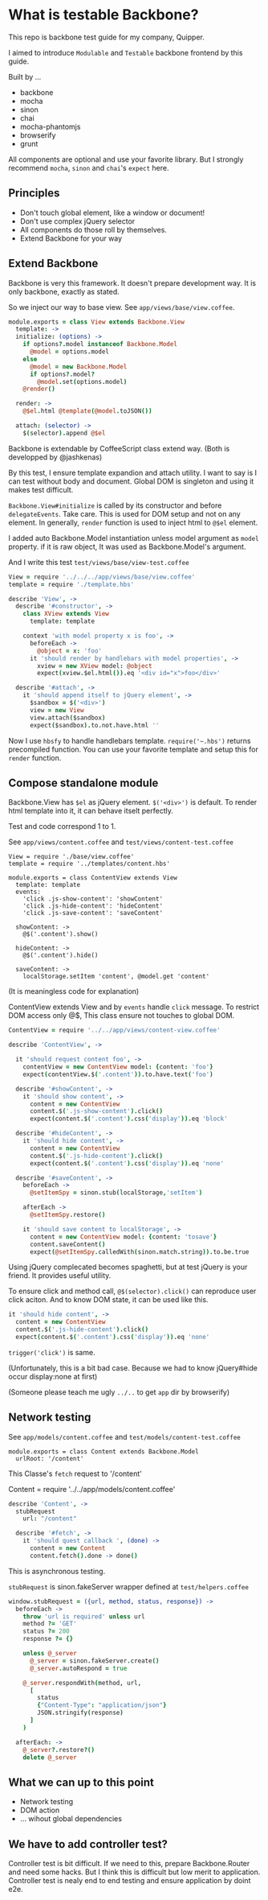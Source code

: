 # What is testable Backbone?

This repo is backbone test guide for my company, Quipper.

I aimed to introduce `Modulable` and `Testable` backbone frontend by this guide.


Built by ...

- backbone
- mocha
- sinon
- chai
- mocha-phantomjs
- browserify
- grunt

All components are optional and use your favorite library. But I strongly recommend `mocha`, `sinon` and `chai`'s `expect` here.


## Principles

- Don't touch global element, like a window or document!
- Don't use complex jQuery selector
- All components do those roll by themselves.
- Extend Backbone for your way


## Extend Backbone

Backbone is very this framework. It doesn't prepare development way. It is only backbone, exactly as stated.

So we inject our way to base view. See `app/views/base/view.coffee`.

```coffeescript
module.exports = class View extends Backbone.View
  template: ->
  initialize: (options) ->
    if options?.model instanceof Backbone.Model
      @model = options.model
    else
      @model = new Backbone.Model
      if options?.model?
        @model.set(options.model)
    @render()

  render: ->
    @$el.html @template(@model.toJSON())

  attach: (selector) ->
    $(selector).append @$el
```

Backbone is extendable by CoffeeScript class extend way. (Both is developped by @jashkenas)

By this test, I ensure template expandion and attach utility. I want to say is I can test without body and document. Global DOM is singleton and using it makes test difficult.

`Backbone.View#initialize` is called by its constructor and before `delegateEvents`. Take care. This is used for DOM setup and not on any element.
In generally, `render` function is used to inject html to `@$el` element.

I added auto Backbone.Model instantiation unless model argument as `model` property. if it is raw object, It was used as Backbone.Model's argument.


And I write this test `test/views/base/view-test.coffee`

```coffeescript
View = require '../../../app/views/base/view.coffee'
template = require './template.hbs'

describe 'View', ->
  describe '#constructor', ->
    class XView extends View
      template: template

    context 'with model property x is foo', ->
      beforeEach ->
        @object = x: 'foo'
      it 'should render by handlebars with model properties', ->
        xview = new XView model: @object
        expect(xview.$el.html()).eq '<div id="x">foo</div>'

  describe '#attach', ->
    it 'should append itself to jQuery element', ->
      $sandbox = $('<div>')
      view = new View
      view.attach($sandbox)
      expect($sandbox).to.not.have.html ''
```

Now I use `hbsfy` to handle handlebars template. `require('~.hbs')` returns precompiled function. You can use your favorite template and setup this for `render` function.


## Compose standalone module

Backbone.View has `$el` as jQuery element. `$('<div>')` is default. To render html template into it, it can behave itselt perfectly.

Test and code correspond 1 to 1.

See `app/views/content.coffee` and `test/views/content-test.coffee`

```
View = require './base/view.coffee'
template = require '../templates/content.hbs'

module.exports = class ContentView extends View
  template: template
  events:
    'click .js-show-content': 'showContent'
    'click .js-hide-content': 'hideContent'
    'click .js-save-content': 'saveContent'

  showContent: ->
    @$('.content').show()

  hideContent: ->
    @$('.content').hide()

  saveContent: ->
    localStorage.setItem 'content', @model.get 'content'
```

(It is meaningless code for explanation)

ContentView extends View and by `events` handle `click` message.
To restrict DOM access only @$, This class ensure not touches to global DOM.


```coffee
ContentView = require '../../app/views/content-view.coffee'

describe 'ContentView', ->

  it 'should request content foo', ->
    contentView = new ContentView model: {content: 'foo'}
    expect(contentView.$('.content')).to.have.text('foo')

  describe '#showContent', ->
    it 'should show content', ->
      content = new ContentView
      content.$('.js-show-content').click()
      expect(content.$('.content').css('display')).eq 'block'

  describe '#hideContent', ->
    it 'should hide content', ->
      content = new ContentView
      content.$('.js-hide-content').click()
      expect(content.$('.content').css('display')).eq 'none'

  describe '#saveContent', ->
    beforeEach ->
      @setItemSpy = sinon.stub(localStorage,'setItem')

    afterEach ->
      @setItemSpy.restore()

    it 'should save content to localStorage', ->
      content = new ContentView model: {content: 'tosave'}
      content.saveContent()
      expect(@setItemSpy.calledWith(sinon.match.string)).to.be.true
```

Using jQuery complecated becomes spaghetti, but at test jQuery is your friend. It provides useful utility.

To ensure click and method call, `@$(selector).click()` can reproduce user click aciton. And to know DOM state, it can be used like this.

```coffee
it 'should hide content', ->
  content = new ContentView
  content.$('.js-hide-content').click()
  expect(content.$('.content').css('display')).eq 'none'
```

`trigger('click')` is same.

(Unfortunately, this is a bit bad case. Because we had to know jQuery#hide occur display:none at first)

(Someone please teach me ugly `../..` to get `app` dir by browserify)


## Network testing

See `app/models/content.coffee` and `test/models/content-test.coffee`

```
module.exports = class Content extends Backbone.Model
  urlRoot: '/content'
```

This Classe's `fetch` request to '/content'

Content = require '../../app/models/content.coffee'

```coffee
describe 'Content', ->
  stubRequest
    url: "/content"

  describe '#fetch', ->
    it 'should quest callback ', (done) ->
      content = new Content
      content.fetch().done -> done()
```

This is asynchronous testing.

`stubRequest` is sinon.fakeServer wrapper defined at `test/helpers.coffee`

```coffee
window.stubRequest = ({url, method, status, response}) ->
  beforeEach ->
    throw 'url is required' unless url
    method ?= 'GET'
    status ?= 200
    response ?= {}

    unless @_server
      @_server = sinon.fakeServer.create()
      @_server.autoRespond = true

    @_server.respondWith(method, url,
      [
        status
        {"Content-Type": "application/json"}
        JSON.stringify(response)
      ]
    )

  afterEach: ->
    @_server?.restore?()
    delete @_server
```


## What we can up to this point

- Network testing
- DOM action
- ... wihout global dependencies

## We have to add controller test?

Controller test is bit difficult. If we need to this, prepare Backbone.Router and need some hacks.
But I think this is difficult but low merit to application. Controller test is nealy end to end testing and ensure application by doint e2e.

